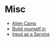 # Misc
- [Alien Camp](alien_camp)
- [Build yourself in](build_yourself_in)
- [Input as a Service](input_as_a_service)